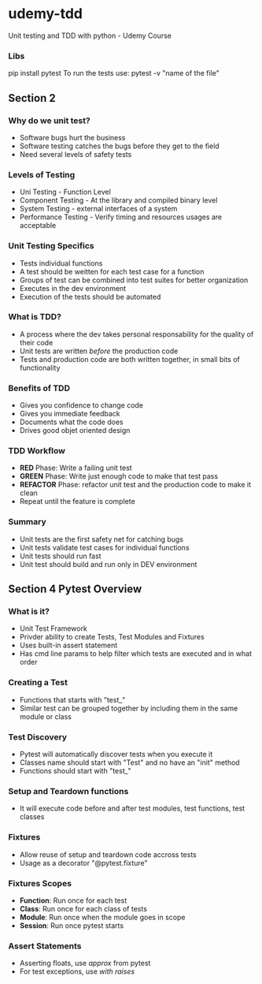 # udemy-tdd
Unit testing and TDD with python - Udemy Course
### Libs
pip install pytest
To run the tests use: pytest -v "name of the file"

## Section 2
### Why do we unit test?
* Software bugs hurt the business
* Software testing catches the bugs before they get to the field
* Need several levels of safety tests

### Levels of Testing
* Uni Testing - Function Level
* Component Testing - At the library and compiled binary level
* System Testing - external interfaces of a system
* Performance Testing - Verify timing and resources usages are acceptable

### Unit Testing Specifics
* Tests individual functions
* A test should be weitten for each test case for a function
* Groups of test can be combined into test suites for better organization
* Executes in the dev environment
* Execution of the tests should be automated

### What is TDD?
* A process where the dev takes personal responsability for the quality of their code
* Unit tests are written _before_ the production code
* Tests and production code are both written together, in small bits of functionality

### Benefits of TDD
* Gives you confidence to change code
* Gives you immediate feedback
* Documents what the code does
* Drives good objet oriented design

### TDD Workflow
* __RED__ Phase: Write a failing unit test
* __GREEN__ Phase: Write just enough code to make that test pass
* __REFACTOR__ Phase: refactor unit test and the production code to make it clean
* Repeat until the feature is complete

### Summary
* Unit tests are the first safety net for catching bugs
* Unit tests validate test cases for individual functions
* Unit tests should run fast
* Unit test should build and run only in DEV environment

## Section 4 Pytest Overview

### What is it?
* Unit Test Framework
* Privder ability to create Tests, Test Modules and Fixtures
* Uses built-in assert statement
* Has cmd line params to help filter which tests are executed and in what order

### Creating a Test
* Functions that starts with "test_"
* Similar test can be grouped together by including them in the same module or class

### Test Discovery
* Pytest will automatically discover tests when you execute it
* Classes name should start with "Test" and no have an "init" method
* Functions should start with "test_"

### Setup and Teardown functions
* It will execute code before and after test modules, test functions, test classes

### Fixtures
* Allow reuse of setup and teardown code accross tests
* Usage as a decorator "@pytest.fixture"

### Fixtures Scopes
* __Function__: Run once for each test
* __Class__: Run once for each class of tests
* __Module__: Run once when the module goes in scope
* __Session__: Run once pytest starts

### Assert Statements
* Asserting floats, use _approx_ from pytest
* For test exceptions, use _with raises_